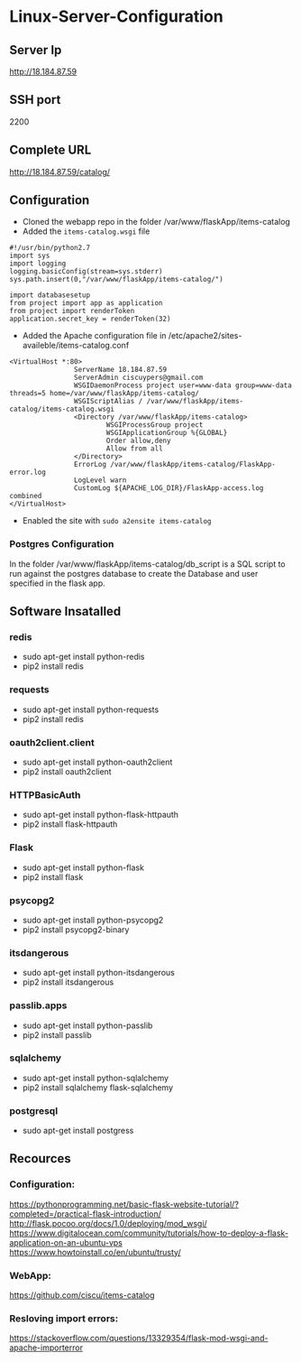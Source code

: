 # Linux-Server-Configuration

## Server Ip
http://18.184.87.59

## SSH port 
2200

## Complete URL
http://18.184.87.59/catalog/

## Configuration 
- Cloned the webapp repo in the folder /var/www/flaskApp/items-catalog
- Added the `items-catalog.wsgi` file
```
#!/usr/bin/python2.7
import sys
import logging
logging.basicConfig(stream=sys.stderr)
sys.path.insert(0,"/var/www/flaskApp/items-catalog/")

import databasesetup
from project import app as application
from project import renderToken
application.secret_key = renderToken(32)
```
- Added the Apache configuration file in /etc/apache2/sites-availeble/items-catalog.conf
```
<VirtualHost *:80>
                ServerName 18.184.87.59
                ServerAdmin ciscuypers@gmail.com
                WSGIDaemonProcess project user=www-data group=www-data threads=5 home=/var/www/flaskApp/items-catalog/
                WSGIScriptAlias / /var/www/flaskApp/items-catalog/items-catalog.wsgi
                <Directory /var/www/flaskApp/items-catalog>
                        WSGIProcessGroup project
                        WSGIApplicationGroup %{GLOBAL}
                        Order allow,deny
                        Allow from all
                </Directory>
                ErrorLog /var/www/flaskApp/items-catalog/FlaskApp-error.log
                LogLevel warn
                CustomLog ${APACHE_LOG_DIR}/FlaskApp-access.log combined
</VirtualHost>
```
- Enabled the site with `sudo a2ensite items-catalog`

### Postgres Configuration
In the folder /var/www/flaskApp/items-catalog/db_script is a SQL script to run against the postgres database to create the Database and user specified in the flask app.


## Software Insatalled
### redis 
- sudo apt-get install python-redis
- pip2 install redis
### requests
- sudo apt-get install python-requests
- pip2 install redis
### oauth2client.client
- sudo apt-get install python-oauth2client
- pip2 install oauth2client
### HTTPBasicAuth
- sudo apt-get install python-flask-httpauth
- pip2 install flask-httpauth
### Flask
- sudo apt-get install python-flask
- pip2 install flask
### psycopg2
- sudo apt-get install python-psycopg2
- pip2 install psycopg2-binary
### itsdangerous
- sudo apt-get install python-itsdangerous
- pip2 install itsdangerous
### passlib.apps
- sudo apt-get install python-passlib
- pip2 install passlib
### sqlalchemy
- sudo apt-get install python-sqlalchemy
- pip2 install sqlalchemy flask-sqlalchemy
### postgresql
- sudo apt-get install postgress

## Recources
### Configuration:
https://pythonprogramming.net/basic-flask-website-tutorial/?completed=/practical-flask-introduction/
http://flask.pocoo.org/docs/1.0/deploying/mod_wsgi/
https://www.digitalocean.com/community/tutorials/how-to-deploy-a-flask-application-on-an-ubuntu-vps
https://www.howtoinstall.co/en/ubuntu/trusty/

### WebApp:
https://github.com/ciscu/items-catalog

### Resloving import errors:
https://stackoverflow.com/questions/13329354/flask-mod-wsgi-and-apache-importerror

